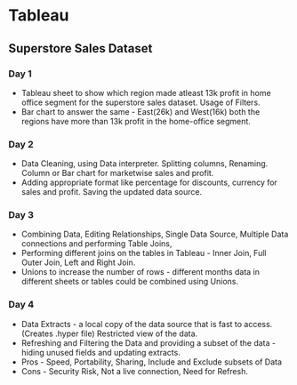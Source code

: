 # Tableau

## Superstore Sales Dataset

### Day 1
- Tableau sheet to show which region made atleast 13k profit in home office segment for the superstore sales dataset. Usage of Filters.
- Bar chart to answer the same - East(26k) and West(16k) both the regions have more than 13k profit in the home-office segment.

### Day 2
- Data Cleaning, using Data interpreter. Splitting columns, Renaming. Column or Bar chart for marketwise sales and profit.
- Adding appropriate format like percentage for discounts, currency for sales and profit. Saving the updated data source.

### Day 3
- Combining Data, Editing Relationships, Single Data Source, Multiple Data connections and performing Table Joins,  
- Performing different joins on the tables in Tableau - Inner Join, Full Outer Join, Left and Right Join.
- Unions to increase the number of rows - different months data in different sheets or tables could be combined using Unions.

### Day 4
- Data Extracts - a local copy of the data source that is fast to access. (Creates .hyper file) Restricted view of the data.
- Refreshing and Filtering the Data and providing a subset of the data - hiding unused fields and updating extracts.
- Pros - Speed, Portability, Sharing, Include and Exclude subsets of Data
- Cons - Security Risk, Not a live connection, Need for Refresh. 
